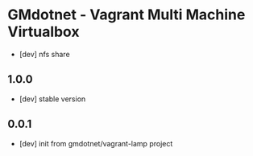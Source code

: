 # GMdotnet - Vagrant Multi Machine Virtualbox

- [dev] nfs share

## 1.0.0
- [dev] stable version

## 0.0.1
- [dev] init from gmdotnet/vagrant-lamp project